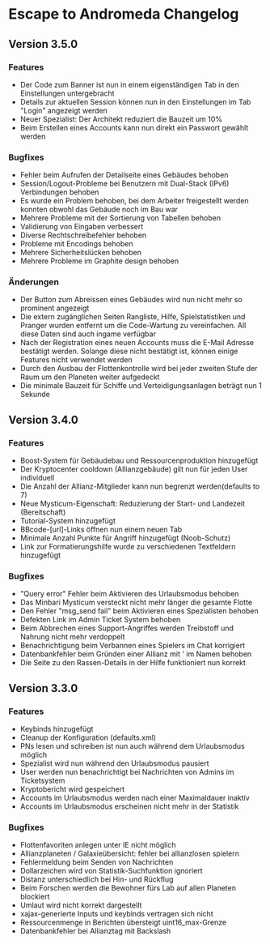 Escape to Andromeda Changelog
=============================

Version 3.5.0
-------------

### Features ###

 * Der Code zum Banner ist nun in einem eigenständigen Tab in den Einstellungen untergebracht
 * Details zur aktuellen Session können nun in den Einstellungen im Tab "Login" angezeigt werden
 * Neuer Spezialist: Der Architekt reduziert die Bauzeit um 10%
 * Beim Erstellen eines Accounts kann nun direkt ein Passwort gewählt werden

### Bugfixes ###

 * Fehler beim Aufrufen der Detailseite eines Gebäudes behoben
 * Session/Logout-Probleme bei Benutzern mit Dual-Stack (IPv6) Verbindungen behoben
 * Es wurde ein Problem behoben, bei dem Arbeiter freigestellt werden konnten obwohl das Gebäude noch im Bau war
 * Mehrere Probleme mit der Sortierung von Tabellen behoben
 * Validierung von Eingaben verbessert
 * Diverse Rechtschreibefehler behoben
 * Probleme mit Encodings behoben
 * Mehrere Sicherheitslücken behoben
 * Mehrere Probleme im Graphite design behoben

### Änderungen ###

 * Der Button zum Abreissen eines Gebäudes wird nun nicht mehr so prominent angezeigt
 * Die extern zugänglichen Seiten Rangliste, Hilfe, Spielstatistiken und Pranger wurden entfernt um die Code-Wartung zu vereinfachen. All diese Daten sind auch ingame verfügbar
 * Nach der Registration eines neuen Accounts muss die E-Mail Adresse bestätigt werden. Solange diese nicht bestätigt ist, können einige Features nicht verwendet werden
 * Durch den Ausbau der Flottenkontrolle wird bei jeder zweiten Stufe der Raum um den Planeten weiter aufgedeckt
 * Die minimale Bauzeit für Schiffe und Verteidigungsanlagen beträgt nun 1 Sekunde
 
Version 3.4.0
-------------

### Features ###

 * Boost-System für Gebäudebau und Ressourcenproduktion hinzugefügt
 * Der Kryptocenter cooldown (Allianzgebäude) gilt nun für jeden User individuell
 * Die Anzahl der Allianz-Mitglieder kann nun begrenzt werden(defaults to 7)
 * Neue Mysticum-Eigenschaft: Reduzierung der Start- und Landezeit (Bereitschaft)
 * Tutorial-System hinzugefügt
 * BBcode-[url]-Links öffnen nun einem neuen Tab
 * Minimale Anzahl Punkte für Angriff hinzugefügt (Noob-Schutz)
 * Link zur Formatierungshilfe wurde zu verschiedenen Textfeldern hinzugefügt

### Bugfixes ###

 * "Query error" Fehler beim Aktivieren des Urlaubsmodus behoben
 * Das Minbari Mysticum versteckt nicht mehr länger die gesamte Flotte
 * Den Fehler "msg_send fail" beim Aktivieren eines Spezialisten behoben
 * Defekten Link im Admin Ticket System behoben
 * Beim Abbrechen eines Support-Angriffes werden Treibstoff und Nahrung nicht mehr verdoppelt
 * Benachrichtigung beim Verbannen eines Spielers im Chat korrigiert
 * Datenbankfehler beim Gründen einer Allianz mit ' im Namen behoben
 * Die Seite zu den Rassen-Details in der Hilfe funktioniert nun korrekt


Version 3.3.0
-------------

### Features ###

 * Keybinds hinzugefügt
 * Cleanup der Konfiguration (defaults.xml)
 * PNs lesen und schreiben ist nun auch während dem Urlaubsmodus möglich
 * Spezialist wird nun während den Urlaubsmodus pausiert
 * User werden nun benachrichtigt bei Nachrichten von Admins im Ticketsystem
 * Kryptobericht wird gespeichert
 * Accounts im Urlaubsmodus werden nach einer Maximaldauer inaktiv
 * Accounts im Urlaubsmodus erscheinen nicht mehr in der Statistik

### Bugfixes ###

  * Flottenfavoriten anlegen unter IE nicht möglich
  * Allianzplaneten / Galaxieübersicht: fehler bei allianzlosen spielern
  * Fehlermeldung beim Senden von Nachrichten
  * Dollarzeichen wird von Statistik-Suchfunktion ignoriert
  * Distanz unterschiedlich bei Hin- und Rückflug
  * Beim Forschen werden die Bewohner fürs Lab auf allen Planeten blockiert
  * Umlaut wird nicht korrekt dargestellt
  * xajax-generierte Inputs und keybinds vertragen sich nicht
  * Ressourcenmenge in Berichten übersteigt uint16_max-Grenze
  * Datenbankfehler bei Allianztag mit Backslash
